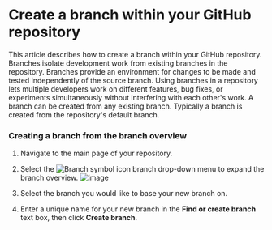 
# Create a branch within your GitHub repository

This article describes how to create a branch within your GitHub repository. Branches isolate development work from existing branches in the repository. Branches provide an environment for changes to be made and tested independently of the source branch. Using branches in a repository lets multiple developers work on different features, bug fixes, or experiments simultaneously without interfering with each other's work. A branch can be created from any existing branch. Typically a branch is created from the repository's default branch.

### Creating a branch from the branch overview
1. Navigate to the main page of your repository.
2. Select the ![Branch symbol icon](https://github.com/kimyaBuckner/Technical-Writing-Portfolio/assets/7422907/86a3cb60-3afc-48c3-a011-02857ded30fe) branch drop-down menu to expand the branch overview.
![image](https://github.com/kimyaBuckner/Technical-Writing-Portfolio/assets/7422907/fb0e9ded-1cb6-422c-b087-52deb5947a44=50x50)



4. Select the branch you would like to base your new branch on.
5. Enter a unique name for your new branch in the **Find or create branch** text box, then click **Create branch**.
